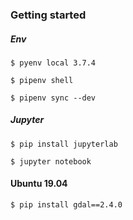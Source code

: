 ### Getting started

##### Env
```shell
$ pyenv local 3.7.4

$ pipenv shell

$ pipenv sync --dev
```

##### Jupyter
```shell
$ pip install jupyterlab

$ jupyter notebook
```

#### Ubuntu 19.04
`$ pip install gdal==2.4.0`
